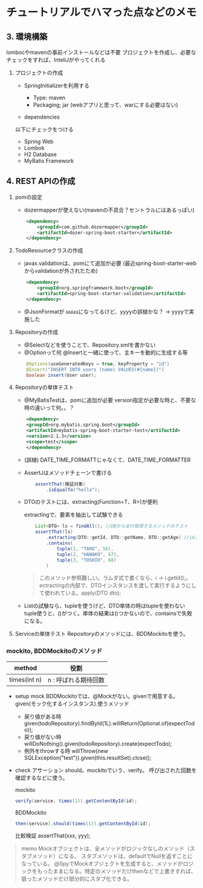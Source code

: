 # チュートリアルでハマった点などのメモ

## 3. 環境構築

lombocやmavenの事前インストールなどは不要
プロジェクトを作成し、必要なチェックをすれば、InteliJがやってくれる

1. プロジェクトの作成
    * SpringInitializerを利用する
      * Type: maven
      * Packaging; jar (webアプリと思って、warにする必要はない)

    * dependencies

    以下にチェックをつける
      * Spring Web
      * Lombok
      * H2 Database
      * MyBatis Framework

## 4. REST APIの作成

1. pomの設定
    * dozermapperが使えない(mavenの不具合？セントラルにはあるっぽい)

    ```xml
        <dependency>
            <groupId>com.github.dozermapper</groupId>
            <artifactId>dozer-spring-boot-starter</artifactId>
        </dependency>
    ```

1. TodoResourceクラスの作成
    * javax.validationは、pomにて追加が必要
    (最近spring-boot-starter-webからvalidationが外されたため)

    ```xml
        <dependency>
            <groupId>org.springframework.boot</groupId>
            <artifactId>spring-boot-starter-validation</artifactId>
        </dependency>
    ```

    * @JsonFormatが uuuuになってるけど、yyyyの誤植かな？ -> yyyyで実施した

1. Repositoryの作成
    * @Selectなどを使うことで、Repository.xmlを書かない
    * @Optionって何
    @Insertと一緒に使って、主キーを動的に生成する等

    ```java
        @Options(useGeneratedKeys = true, keyProperty = "id")
        @Insert("INSERT INTO users (name) VALUES(#{name})")
        boolean insert(User user);
    ```

1. Repositoryの単体テスト
    * @MyBatisTestは、pomに追加が必要
    version指定が必要な時と、不要な時の違いって何。。？

    ```xml
        <dependency>
        <groupId>org.mybatis.spring.boot</groupId>
        <artifactId>mybatis-spring-boot-starter-test</artifactId>
        <version>2.1.3</version>
        <scope>test</scope>
        </dependency>
    ```

    * (誤植) DATE_TIME_FORMATTじゃなくて、DATE_TIME_FORMATTER

    * AssertJはメソッドチェーンで書ける

        ```java
            assertThat(検証対象)
                .isEqualTo("hello");
        ```

    * DTOのテストには、extracting(Function<T、R>)が便利

        extractingで、要素を抽出して試験できる

        ```java
            List<DTO> ls = findAll(); //DBから全行取得するメソッドのテスト
            assertThat(ls)
                .extracting(DTO::getId, DTO::getName, DTO::getAge) //idと、nameと、ageだけ試験する
                .contains(
                    tuple(1, "TARO", 56),
                    tuple(2, "HANAKO", 47),
                    tuple(3, "TOSHIO", 68)
                )  
        ```

        > このメソッド参照難しい。ラムダ式で書くなら、i -> i.getId();。
        ectractingの内部で、DTOインスタンスを渡して実行するようにして使われている。apply(DTO dto);

    * List<DTO>の試験なら、tupleを使うけど、DTO単体の時はtupleを使わない
        tuple使うと、()がつく。単体の結果は()つかないので、containsで失敗になる。

1. Serviceの単体テスト
    Repositoryのメソッドには、BDDMockitoを使う。

### mockito, BDDMockitoのメソッド

| method | 役割 |
| --- | --- |
| times(int n) | n : 呼ばれる期待回数 |

* setup mock
    BDDMockitoでは、@Mockがない。givenで用意する。
    given(モック化するインスタンス).使うメソッド

  * 戻り値がある時
        given(todoRepository).findById(1L).willReturn(Optional.of(expectTodo));
  * 戻り値がない時
        willDoNothing().given(todoRepository).create(expectTodo);
  * 例外をthrowする時
        willThrow(new SQLException("test")).given(this.resultSet).close();

* check
    アサーション
    should。mockitoでいう、verify。
    呼び出された回数を確認するなどに使う。

    mockito

    ```java
    verify(service, times(1)).getContentById(id);
    ```

    BDDMockito

    ```java
    then(service).should(times(1)).getContentById(id);
    ```

    比較検証
    assertThat(xxx, yyy);

> memo
> Mockオブジェクトは、全メソッドがロジックなしのメソッド（スタブメソッド）になる。
> スタブメソッドは、defaultでNullを返すことになっている。
> @SpyでMockオブジェクトを生成すると、メソッドがロジックをもったままになる。特定のメソッドだけthenなどで上書きすれば、狙ったメソッドだけ部分的にスタブ化できる。
